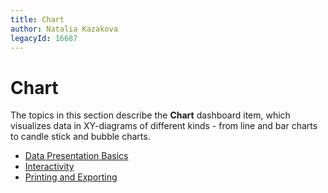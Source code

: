 ```yaml
---
title: Chart
author: Natalia Kazakova
legacyId: 16687
---
```

# Chart
The topics in this section describe the **Chart** dashboard item, which visualizes data in XY-diagrams of different kinds - from line and bar charts to candle stick and bubble charts.
* [Data Presentation Basics](chart/data-presentation-basics.md)
* [Interactivity](chart/interactivity.md)
* [Printing and Exporting](chart/printing-and-exporting.md)